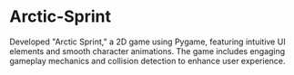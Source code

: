 # Arctic-Sprint
Developed "Arctic Sprint," a 2D game using Pygame, featuring intuitive UI elements and smooth character animations. The game includes engaging gameplay mechanics and collision detection to enhance user experience.

